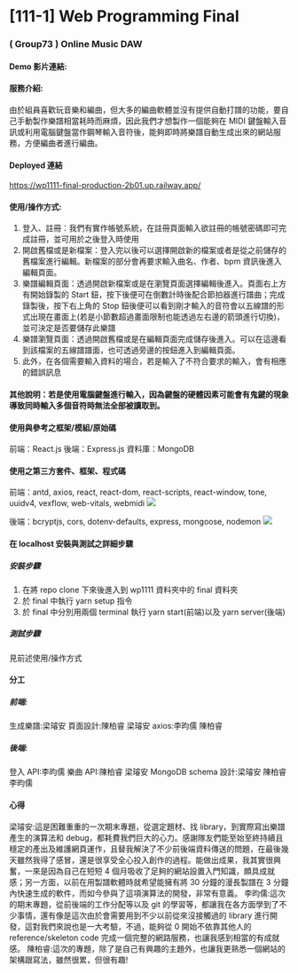 # [111-1] Web Programming Final

### ( Group73 ) Online Music DAW

#### Demo 影片連結:

#### 服務介紹:

由於組員喜歡玩音樂和編曲，但大多的編曲軟體並沒有提供自動打譜的功能，要自己手動製作樂譜相當耗時而麻煩，因此我們才想製作一個能夠在 MIDI 鍵盤輸入音訊或利用電腦鍵盤當作鋼琴輸入音符後，能夠即時將樂譜自動生成出來的網站服務，方便編曲者進行編曲。

#### Deployed 連結

https://wp1111-final-production-2b01.up.railway.app/

#### 使用/操作方式:

1. 登入、註冊：我們有實作帳號系統，在註冊頁面輸入欲註冊的帳號密碼即可完成註冊，並可用於之後登入時使用
2. 開啟舊檔或是新檔案：登入完以後可以選擇開啟新的檔案或者是從之前儲存的舊檔案進行編輯。新檔案的部分會再要求輸入曲名、作者、bpm 資訊後進入編輯頁面。
3. 樂譜編輯頁面：透過開啟新檔案或是在瀏覽頁面選擇編輯後進入。頁面右上方有開始錄製的 Start 鈕，按下後便可在倒數計時後配合節拍器進行譜曲；完成錄製後，按下右上角的 Stop 鈕後便可以看到剛才輸入的音符會以五線譜的形式出現在畫面上(若是小節數超過畫面限制也能透過左右邊的箭頭進行切換)，並可決定是否要儲存此樂譜
4. 樂譜瀏覽頁面：透過開啟舊檔或是在編輯頁面完成儲存後進入。可以在這邊看到該檔案的五線譜譜面，也可透過旁邊的按鈕進入到編輯頁面。
5. 此外，在各個需要輸入資料的場合，若是輸入了不符合要求的輸入，會有相應的錯誤訊息

#### 其他說明：若是使用電腦鍵盤進行輸入，因為鍵盤的硬體因素可能會有鬼鍵的現象導致同時輸入多個音符時無法全部被讀取到。

#### 使用與參考之框架/模組/原始碼

前端：React.js
後端：Express.js
資料庫：MongoDB

#### 使用之第三方套件、框架、程式碼

前端：antd, axios, react, react-dom, react-scripts, react-window, tone, uuidv4, vexflow, web-vitals, webmidi
![](https://i.imgur.com/vYjhk7L.png)

後端：bcryptjs, cors, dotenv-defaults, express, mongoose, nodemon
![](https://i.imgur.com/3ep3NgM.png)

#### 在 localhost 安裝與測試之詳細步驟

##### 安裝步驟

1. 在將 repo clone 下來後進入到 wp1111 資料夾中的 final 資料夾
2. 於 final 中執行 yarn setup 指令
3. 於 final 中分別用兩個 terminal 執行 yarn start(前端)以及 yarn server(後端)

##### 測試步驟

見前述使用/操作方式

#### 分工

##### 前端:

生成樂譜:梁璿安
頁面設計:陳柏睿 梁璿安
axios:李昀儒 陳柏睿

##### 後端:

登入 API:李昀儒
樂曲 API:陳柏睿 梁璿安
MongoDB schema 設計:梁璿安 陳柏睿 李昀儒

#### 心得

梁璿安:這是困難重重的一次期末專題，從選定題材、找 library，到實際寫出樂譜產生的演算法和 debug，都耗費我們巨大的心力。感謝隊友們能至始至終持續且穩定的產出及維護網頁運作，且替我解決了不少前後端資料傳送的問題，在最後幾天雖然我得了感冒，還是很享受全心投入創作的過程。能做出成果，我其實很興奮，一來是因為自己在短短 4 個月吸收了足夠的網站設置入門知識，頗具成就感；另一方面，以前在用製譜軟體時就希望能擁有將 30 分鐘的漫長製譜在 3 分鐘內快速生成的軟件，而如今參與了這項演算法的開發，非常有意義。
李昀儒:這次的期末專題，從前後端的工作分配等以及 git 的學習等，都讓我在各方面學到了不少事情，還有像是這次由於會需要用到不少以前從來沒接觸過的 library 進行開發，這對我們來說也是一大考驗，不過，能夠從 0 開始不依靠其他人的 reference/skeleton code 完成一個完整的網路服務，也讓我感到相當的有成就感。
陳柏睿:這次的專題，除了是自己有興趣的主題外，也讓我更熟悉一個網站的架構跟寫法，雖然很累，但很有趣!
